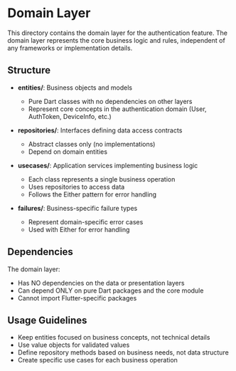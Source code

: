# Domain Layer

This directory contains the domain layer for the authentication feature. The domain layer represents the core business logic and rules, independent of any frameworks or implementation details.

## Structure

- **entities/**: Business objects and models
  - Pure Dart classes with no dependencies on other layers
  - Represent core concepts in the authentication domain (User, AuthToken, DeviceInfo, etc.)

- **repositories/**: Interfaces defining data access contracts
  - Abstract classes only (no implementations)
  - Depend on domain entities

- **usecases/**: Application services implementing business logic
  - Each class represents a single business operation
  - Uses repositories to access data
  - Follows the Either pattern for error handling

- **failures/**: Business-specific failure types
  - Represent domain-specific error cases
  - Used with Either for error handling

## Dependencies

The domain layer:
- Has NO dependencies on the data or presentation layers
- Can depend ONLY on pure Dart packages and the core module
- Cannot import Flutter-specific packages

## Usage Guidelines

- Keep entities focused on business concepts, not technical details
- Use value objects for validated values
- Define repository methods based on business needs, not data structure
- Create specific use cases for each business operation 